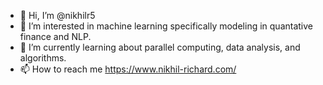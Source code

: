 - 👋 Hi, I’m @nikhilr5
- 👀 I’m interested in machine learning specifically modeling in quantative finance and NLP.
- 🌱 I’m currently learning about parallel computing, data analysis, and algorithms.
- 📫 How to reach me https://www.nikhil-richard.com/

<!---
nikhilr5/nikhilr5 is a ✨ special ✨ repository because its `README.md` (this file) appears on your GitHub profile.
You can click the Preview link to take a look at your changes.
--->
